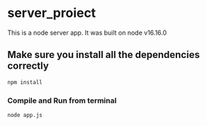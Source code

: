 # server_proiect

This is a node server app. It was built on node v16.16.0

## Make sure you install all the dependencies correctly

```sh
npm install
```
### Compile and Run from terminal

```sh
node app.js
```
